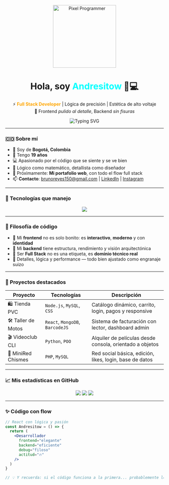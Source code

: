 <!-- 🔥 Andresitow - Código con elegancia, lógica con filo -->
<p align="center">
  <img src="https://i.pinimg.com/originals/3e/47/61/3e476166c6f2e0d32772ac5151c6d0b3.gif" width="200" alt="Pixel Programmer">
</p>

<h1 align="center">Hola, soy <span style="color:#00FFFF;">Andresitow</span> 👾💻</h1>

<p align="center">
  ⚡ <strong><span style="color:#FFA500;">Full Stack Developer</span></strong> | Lógica de precisión | Estética de alto voltaje <br>
  🎨 Frontend <em>pulido al detalle</em>, Backend <em>sin fisuras</em>
</p>

<p align="center">
  <img src="https://readme-typing-svg.demolab.com?font=Fira+Code&size=20&pause=800&color=FF0000&center=true&vCenter=true&width=500&lines=React+%7C+CSS+Creativo+%7C+HTML5+limpio;Node+%7C+Django+%7C+Python+%7C+PHP;Frontend+con+detalle+de+artista;Backend+con+alma+de+arquitecto" alt="Typing SVG"/>
</p>

---

### 🇨🇴 Sobre mí

- 📍 Soy de **Bogotá, Colombia**
- 🎂 Tengo **19 años**
- 💻 Apasionado por el código que se siente y se ve bien
- 🧠 Lógico como matemático, detallista como diseñador
- 🚀 Próximamente: **Mi portafolio web**, con todo el flow full stack
- 📫 **Contacto**: [brunoreyes150@gmail.com](brunoreyes150@gmail.com) | [LinkedIn]() | [Instagram](https://instagram.com/andres_rys14)

---

### 🚀 Tecnologías que manejo

<p align="center">
  <img src="https://skillicons.dev/icons?i=react,html,css,js,tailwind,bootstrap,nodejs,python,django,php,cpp,mysql,firebase,git,vscode" />
</p>

---

### 🧠 Filosofía de código

- 🎨 Mi **frontend** no es solo bonito: es **interactivo**, **moderno** y con **identidad**
- 🔧 Mi **backend** tiene estructura, rendimiento y visión arquitectónica
- 🔁 Ser **Full Stack** no es una etiqueta, es **dominio técnico real**
- 🧠 Detalles, lógica y performance — todo bien ajustado como engranaje suizo

---

### 🌟 Proyectos destacados

| Proyecto         | Tecnologías                  | Descripción                                                                 |
|------------------|------------------------------|-----------------------------------------------------------------------------|
| 🛍️ Tienda PVC    | `Node.js`, `MySQL`, `CSS`    | Catálogo dinámico, carrito, login, pagos y responsive                      |
| 🛠️ Taller de Motos | `React`, `MongoDB`, `BarcodeJS` | Sistema de facturación con lector, dashboard admin                         |
| 🎬 Videoclub CLI  | `Python`, `POO`              | Alquiler de películas desde consola, orientado a objetos                   |
| 💬 MiniRed Chismes| `PHP`, `MySQL`               | Red social básica, edición, likes, login, base de datos                    |

---

### 📈 Mis estadísticas en GitHub

<p align="center">
  <img src="http://github-profile-summary-cards.vercel.app/api/cards/profile-details?username=carlo1404&theme=tokyonight" />
  <img src="http://github-profile-summary-cards.vercel.app/api/cards/repos-per-language?username=carlo1404&theme=tokyonight" />
  <img src="https://github-readme-streak-stats.herokuapp.com/?user=carlo1404&theme=tokyonight&border_radius=10" />
</p>

---

### ✨ Código con flow

```jsx
// React con lógica y pasión
const Andresitow = () => {
  return (
    <Desarrollador
      frontend="elegante"
      backend="eficiente"
      debug="filoso"
      actitud="🔥"
    />
  )
}

// 💡 Y recuerda: si el código funciona a la primera... probablemente lo escribí yo. 😎

